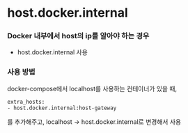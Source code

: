 # host.docker.internal

### Docker 내부에서 host의 ip를 알아야 하는 경우
- host.docker.internal 사용

### 사용 방법
docker-compose에서 localhost를 사용하는 컨테이너가 있을 때,

``` shell
extra_hosts:
- host.docker.internal:host-gateway
```

를 추가해주고, localhost -> host.docker.internal로 변경해서 사용